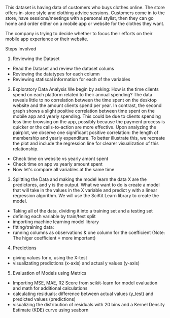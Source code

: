 This dataset is having data of customers who buys clothes online. The store offers in-store style and clothing advice sessions. Customers come in to the store, have sessions/meetings with a personal stylist, then they can go home and order either on a mobile app or website for the clothes they want.

The company is trying to decide whether to focus their efforts on their mobile app experience or their website.



Steps Involved
1) Reviewing the Dataset
* Read the Dataset and review the dataset colums
* Reviewing the datatypes for each column
* Reviewing statiscal information for each of the variables

2) Exploratory Data Analysis
We begin by asking: How is the time clients spend on each platform related to their annual spending? The data reveals little to no correlation between the time spent on the desktop website and the amount clients spend per year. In contrast, the second graph shows a slight positive correlation between time spent on the mobile app and yearly spending. This could be due to clients spending less time browsing on the app, possibly because the payment process is quicker or the calls-to-action are more effective.
Upon analyzing the pairplot, we observe one significant positive correlation: the length of membership and yearly expenditure. To better illustrate this, we recreate the plot and include the regression line for clearer visualization of this relationship.
* Check time on website vs yearly amont spent
* Check time on app vs yearly amount spent
* Now let's compare all variables at the same time

3) Splitting the Data and making the model learn the data
X are the predictores, and y is the output. What we want to do is create a model that will take in the values in the X variable and predict y with a linear regression algorithm. We will use the SciKit Learn library to create the model.
* Taking all of the data, dividing it into a training set and a testing set
* defining each variable by train/test split
* importing machine learning model library
* fitting/training data:
* running columns as observations & one column for the coefficient (Note: The higer coefficient = more important)

4) Predictions
* giving values for x, using the X-test
* visualizating predictions (x-axis) and actual y values (y-axis)

5) Evaluation of Models using Metrics
* Importing MSE, MAE, R2 Score from scikit-learn for model evaluation and math for additional calculations
* calculating residuals: difference between actual values (y_test) and predicted values (predictions)
* visualizing the distribution of residuals with 20 bins and a Kernel Density Estimate (KDE) curve using seaborn
